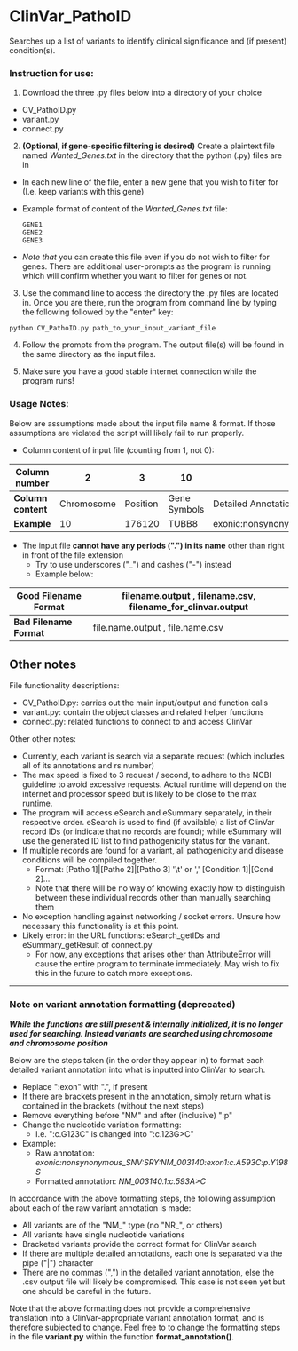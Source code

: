 # ClinVar_PathoID
Searches up a list of variants to identify clinical significance and (if present) condition(s).

### Instruction for use:
1. Download the three .py files below into a directory of your choice
  - CV_PathoID.py
  - variant.py
  - connect.py

2. **(Optional, if gene-specific filtering is desired)** Create a plaintext file named *Wanted_Genes.txt* in the directory that the python (.py) files are in
  - In each new line of the file, enter a new gene that you wish to filter for (I.e. keep variants with this gene)
  - Example format of content of the *Wanted_Genes.txt* file:

    ```
    GENE1
    GENE2
    GENE3
    ```
  - *Note that* you can create this file even if you do not wish to filter for genes. There are additional user-prompts as the program is running which will confirm whether you want to filter for genes or not.

3. Use the command line to access the directory the .py files are located in. Once you are there, run the program from command line by typing the following followed by the "enter" key:
  ```
  python CV_PathoID.py path_to_your_input_variant_file
  ```

4. Follow the prompts from the program. The output file(s) will be found in the same directory as the input files.

5. Make sure you have a good stable internet connection while the program runs!


### Usage Notes:
Below are assumptions made about the input file name & format. If those assumptions are violated the script will likely fail to run properly.

- Column content of input file (counting from 1, not 0):

| Column number | 2 | 3 | 10 | 11 | 12 |
| --- | --- | --- | --- | --- | --- |
| **Column content** | Chromosome | Position | Gene Symbols | Detailed Annotation | All SNPs |
| **Example** | 10 | 176120 | TUBB8 | exonic:nonsynonymous_SNV:TUBB8:NM_177987:exon4:c.A836T:p.Q279L | rs4023076 |

- The input file **cannot have any periods (".") in its name** other than right in front of the file extension
  - Try to use underscores ("\_") and dashes ("-") instead
  - Example below:

| Good Filename Format | filename.output , filename.csv, filename_for_clinvar.output |
| --- | --- |
| **Bad Filename Format** | file.name.output , file.name.csv |




## Other notes
File functionality descriptions:
 - CV_PathoID.py: carries out the main input/output and function calls
 - variant.py: contain the object classes and related helper functions
 - connect.py: related functions to connect to and access ClinVar


Other other notes:
- Currently, each variant is search via a separate request (which includes all of its annotations and rs number)
- The max speed is fixed to 3 request / second, to adhere to the NCBI guideline to avoid excessive requests. Actual runtime will depend on the internet and processor speed but is likely to be close to the max runtime.
- The program will access eSearch and eSummary separately, in their respective order. eSearch is used to find (if available) a list of ClinVar record IDs (or indicate that no records are found); while eSummary will use the generated ID list to find pathogenicity status for the variant.
- If multiple records are found for a variant, all pathogenicity and disease conditions will be compiled together.
  - Format: [Patho 1]|[Patho 2]|[Patho 3] '\t' or ',' [Condition 1]|[Cond 2]...
  - Note that there will be no way of knowing exactly how to distinguish between these individual records other than manually searching them
- No exception handling against networking / socket errors. Unsure how necessary this functionality is at this point.
- Likely error: in the URL functions: eSearch_getIDs and eSummary_getResult of connect.py
  - For now, any exceptions that arises other than AttributeError will cause the entire program to terminate immediately. May wish to fix this in the future to catch more exceptions.


---

### Note on variant annotation formatting (deprecated)
_**While the functions are still present & internally initialized, it is no longer used for searching. Instead variants are searched using chromosome and chromosome position**_

Below are the steps taken (in the order they appear in) to format each detailed variant annotation into what is inputted into ClinVar to search.
- Replace ":exon" with ".", if present
- If there are brackets present in the annotation, simply return what is contained in the brackets (without the next steps)
- Remove everything before "NM" and after (inclusive) ":p"
- Change the nucleotide variation formatting:
  - I.e. ":c.G123C" is changed into ":c.123G>C"
- Example:
  - Raw annotation: *exonic:nonsynonymous_SNV:SRY:NM_003140:exon1:c.A593C:p.Y198S*
  - Formatted annotation: *NM_003140.1:c.593A>C*

In accordance with the above formatting steps, the following assumption about each of the raw variant annotation is made:
- All variants are of the "NM_" type (no "NR_", or others)
- All variants have single nucleotide variations
- Bracketed variants provide the correct format for ClinVar search
- If there are multiple detailed annotations, each one is separated via the pipe ("|") character
- There are no commas (",") in the detailed variant annotation, else the .csv output file will likely be compromised. This case is not seen yet but one should be careful in the future.

Note that the above formatting does not provide a comprehensive translation into a ClinVar-appropriate variant annotation format, and is therefore subjected to change. Feel free to to change the formatting steps in the file **variant.py** within the function **format_annotation()**.
